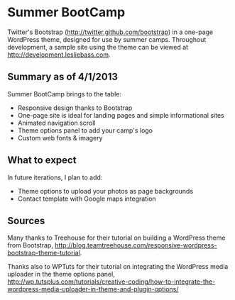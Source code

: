 Summer BootCamp
=============

Twitter's Bootstrap (http://twitter.github.com/bootstrap) in a one-page WordPress theme, designed for use by summer camps. Throughout development, a sample site using the theme can be viewed at http://development.lesliebass.com.

Summary as of 4/1/2013
-------------
Summer BootCamp brings to the table:

+ Responsive design thanks to Bootstrap
+ One-page site is ideal for landing pages and simple informational sites
+ Animated navigation scroll
+ Theme options panel to add your camp's logo
+ Custom web fonts & imagery

What to expect
-------------
In future iterations, I plan to add:

+ Theme options to upload your photos as page backgrounds
+ Contact template with Google maps integration

Sources
-------------
Many thanks to Treehouse for their tutorial on building a WordPress theme from Bootstrap, http://blog.teamtreehouse.com/responsive-wordpress-bootstrap-theme-tutorial.

Thanks also to WPTuts for their tutorial on integrating the WordPress media uploader in the theme options panel, http://wp.tutsplus.com/tutorials/creative-coding/how-to-integrate-the-wordpress-media-uploader-in-theme-and-plugin-options/

